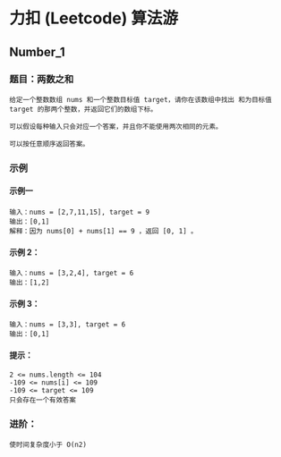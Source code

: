 # 力扣 (Leetcode) 算法游

## Number_1 

### 题目：两数之和

    给定一个整数数组 nums 和一个整数目标值 target，请你在该数组中找出 和为目标值 target 的那两个整数，并返回它们的数组下标。

    可以假设每种输入只会对应一个答案，并且你不能使用两次相同的元素。

    可以按任意顺序返回答案。


### 示例
    
#### 示例一
    输入：nums = [2,7,11,15], target = 9
    输出：[0,1]
    解释：因为 nums[0] + nums[1] == 9 ，返回 [0, 1] 。

#### 示例 2：
    输入：nums = [3,2,4], target = 6
    输出：[1,2]

#### 示例 3：
    输入：nums = [3,3], target = 6
    输出：[0,1]

#### 提示：
    2 <= nums.length <= 104
    -109 <= nums[i] <= 109
    -109 <= target <= 109
    只会存在一个有效答案

### 进阶：
    使时间复杂度小于 O(n2) 